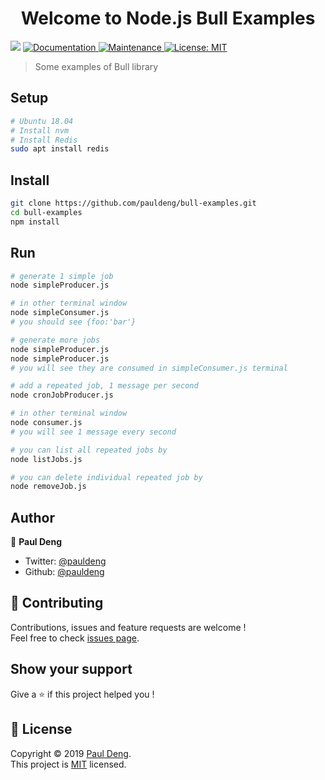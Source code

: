 <h1 align="center">Welcome to Node.js Bull Examples</h1>
<p>
  <img src="https://img.shields.io/badge/version-0.0.1-blue.svg?cacheSeconds=2592000" />
  <a href="https://github.com/pauldeng/bull-examples#readme">
    <img alt="Documentation" src="https://img.shields.io/badge/documentation-yes-brightgreen.svg" target="_blank" />
  </a>
  <a href="https://github.com/pauldeng/bull-examples/graphs/commit-activity">
    <img alt="Maintenance" src="https://img.shields.io/badge/Maintained%3F-yes-green.svg" target="_blank" />
  </a>
  <a href="https://github.com/pauldeng/bull-examples/blob/master/LICENSE">
    <img alt="License: MIT" src="https://img.shields.io/badge/License-MIT-yellow.svg" target="_blank" />
  </a>
</p>

> Some examples of Bull library

## Setup

```sh
# Ubuntu 18.04
# Install nvm
# Install Redis
sudo apt install redis
```

## Install

```sh
git clone https://github.com/pauldeng/bull-examples.git
cd bull-examples
npm install
```

## Run
```sh
# generate 1 simple job
node simpleProducer.js

# in other terminal window
node simpleConsumer.js
# you should see {foo:'bar'}

# generate more jobs
node simpleProducer.js
node simpleProducer.js
# you will see they are consumed in simpleConsumer.js terminal

# add a repeated job, 1 message per second
node cronJobProducer.js

# in other terminal window
node consumer.js
# you will see 1 message every second

# you can list all repeated jobs by
node listJobs.js

# you can delete individual repeated job by
node removeJob.js

```


## Author

👤 **Paul Deng**

* Twitter: [@pauldeng](https://twitter.com/pauldeng)
* Github: [@pauldeng](https://github.com/pauldeng)

## 🤝 Contributing

Contributions, issues and feature requests are welcome !<br />Feel free to check [issues page](https://github.com/pauldeng/bull-examples/issues).

## Show your support

Give a ⭐️ if this project helped you !

## 📝 License

Copyright © 2019 [Paul Deng](https://github.com/pauldeng).<br />
This project is [MIT](https://github.com/pauldeng/bull-examples/blob/master/LICENSE) licensed.
